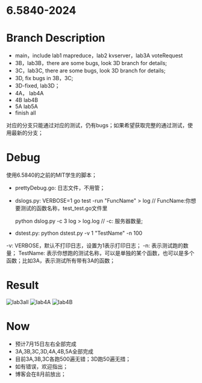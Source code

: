 # 6.5840-2024

# Branch Description
- main，include lab1 mapreduce，lab2 kvserver，lab3A voteRequest
- 3B，lab3B，there are some bugs, look 3D branch for details;
- 3C，lab3C, there are some bugs, look 3D branch for details;
- 3D, fix bugs in 3B，3C;
- 3D-fixed, lab3D；
- 4A， lab4A
- 4B   lab4B
- 5A   lab5A
- finish all


对应的分支只能通过对应的测试，仍有bugs；如果希望获取完整的通过测试，使用最新的分支；


# Debug
使用6.5840的之前的MIT学生的脚本；


- prettyDebug.go: 日志文件，不用管；
- dslogs.py: 
   VERBOSE=1 go test -run "FuncName" > log      // FuncName:你想要测试的函数名称，test_test.go文件里


   python dslog.py -c 3 log > log.log           // -c: 服务器数量;

- dstest.py:
  python dstest.py -v 1 "TestName" -n 100


 -v: VERBOSE，默认不打印日志，设置为1表示打印日志； -n: 表示测试跑的数量； TestName: 表示你想跑的测试名称，可以是单独的某个函数，也可以是多个函数；比如3A，表示测试所有带有3A的函数；

# Result
![lab3all](https://github.com/user-attachments/assets/9a9311b1-a192-4e0d-a617-0ead47b05089)
![lab4A](https://github.com/user-attachments/assets/3ec083fb-5b81-4bfa-a2e7-fc16b301174a)
![lab4B](https://github.com/user-attachments/assets/4ad6b225-d2bb-4054-a94d-ceb6aa73c082)

# Now
- 预计7月15日左右全部完成
- 3A,3B,3C,3D,4A,4B,5A全部完成
- 目前3A,3B,3C各跑500遍无错；3D跑50遍无措；
- 如有错误，欢迎指出；
- 博客会在8月前放出；
